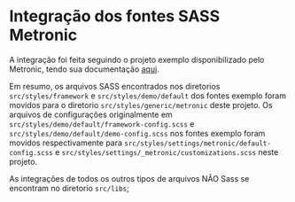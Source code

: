 # Integração dos fontes SASS Metronic

A integração foi feita seguindo o projeto exemplo disponibilizado pelo Metronic, tendo sua documentação [aqui](https://keenthemes.com/metronic/documentation.html#sec3).

Em resumo, os arquivos SASS encontrados nos diretorios `src/styles/framework` e `src/styles/demo/default` dos fontes exemplo foram movidos para o diretorio `src/styles/generic/metronic` deste projeto. Os arquivos de configurações originalmente em `src/styles/demo/default/framework-config.scss` e `src/styles/demo/default/demo-config.scss` nos fontes exemplo foram movidos respectivamente para `src/styles/settings/metronic/default-config.scss` e `src/styles/settings/_metronic/customizations.scss` neste projeto.

As integrações de todos os outros tipos de arquivos NÃO Sass se encontram no diretorio `src/libs`;
